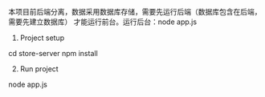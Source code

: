 本项目前后端分离，数据采用数据库存储，需要先运行后端（数据库包含在后端，需要先建立数据库）
才能运行前台。运行后台：node app.js

1. Project setup

cd store-server
npm install

2. Run project

node app.js
```

